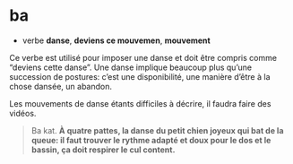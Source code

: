# ba
- verbe **danse**, **deviens ce mouvemen**, **mouvement**

Ce verbe est utilisé pour imposer une danse et doit être compris comme “deviens cette danse”. Une danse implique beaucoup plus qu’une succession de postures: c’est une disponibilité, une manière d’être à la chose dansée, un abandon.

Les mouvements de danse étants difficiles à décrire, il faudra faire des vidéos.

> Ba kat.            **À quatre pattes, la danse du petit chien joyeux qui bat de la queue: il faut trouver le rythme adapté et doux pour le dos et le bassin, ça doit respirer le cul content.**